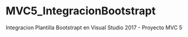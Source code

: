 # MVC5_IntegracionBootstrapt
Integracion Plantilla Bootstrapt en Visual Studio 2017 - Proyecto MVC 5
